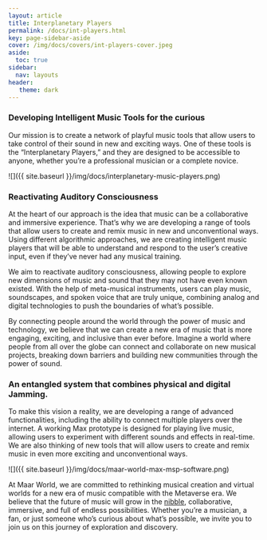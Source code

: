 ```yaml
---
layout: article
title: Interplanetary Players
permalink: /docs/int-players.html
key: page-sidebar-aside
cover: /img/docs/covers/int-players-cover.jpeg
aside:
  toc: true
sidebar:
  nav: layouts
header:
   theme: dark
---
```


### Developing Intelligent Music Tools for the curious

Our mission is to create a network of playful music tools that allow users to take control of their sound in new and exciting ways. One of these tools is the “Interplanetary Players,” and they are designed to be accessible to anyone, whether you’re a professional musician or a complete novice.

![]({{ site.baseurl }}/img/docs/interplanetary-music-players.png)

### Reactivating Auditory Consciousness

At the heart of our approach is the idea that music can be a collaborative and immersive experience. That’s why we are developing a range of tools that allow users to create and remix music in new and unconventional ways. Using different algorithmic approaches, we are creating intelligent music players that will be able to understand and respond to the user’s creative input, even if they’ve never had any musical training.

We aim to reactivate auditory consciousness, allowing people to explore new dimensions of music and sound that they may not have even known existed. With the help of meta-musical instruments, users can play music, soundscapes, and spoken voice that are truly unique, combining analog and digital technologies to push the boundaries of what’s possible.

By connecting people around the world through the power of music and technology, we believe that we can create a new era of music that is more engaging, exciting, and inclusive than ever before. Imagine a world where people from all over the globe can connect and collaborate on new musical projects, breaking down barriers and building new communities through the power of sound.

### An entangled system that combines physical and digital Jamming. 

To make this vision a reality, we are developing a range of advanced functionalities, including the ability to connect multiple players over the internet. A working Max prototype is designed for playing live music, allowing users to experiment with different sounds and effects in real-time. We are also thinking of new tools that will allow users to create and remix music in even more exciting and unconventional ways.

![]({{ site.baseurl }}/img/docs/maar-world-max-msp-software.png)

At Maar World, we are committed to rethinking musical creation and virtual worlds for a new era of music compatible with the Metaverse era. We believe that the future of music will grow in the [nibble](/docs/ent-worlds/glossary.html#nibble), collaborative, immersive, and full of endless possibilities. Whether you’re a musician, a fan, or just someone who’s curious about what’s possible, we invite you to join us on this journey of exploration and discovery.
